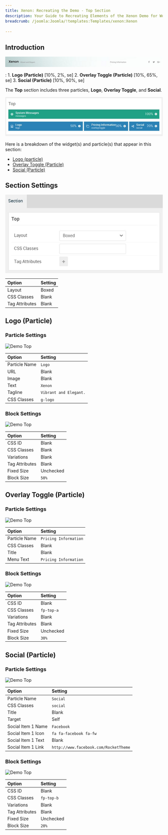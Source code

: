 ```yaml
---
title: Xenon: Recreating the Demo - Top Section
description: Your Guide to Recreating Elements of the Xenon Demo for WordPress
breadcrumb: /joomla:Joomla/!templates:Templates/xenon:Xenon

---
```


## Introduction

![](assets/demo_1.jpeg)

:   1. **Logo (Particle)** [10%, 2%, se]
    2. **Overlay Toggle (Particle)** [10%, 65%, se]
    3. **Social (Particle)** [10%, 90%, se]

The **Top** section includes three particles, **Logo**, **Overlay Toggle**, and **Social**.

![](assets/home_top.jpeg)

Here is a breakdown of the widget(s) and particle(s) that appear in this section:

* [Logo (particle)](#logo-(particle))
* [Overlay Toggle (Particle)](#overlay-toggle-(particle))
* [Social (Particle)](#social-(particle))

## Section Settings

![](assets/demo_top_settings.jpeg)

| Option           | Setting     |
| :--------------- | :---------- |
| Layout           | Boxed       |
| CSS Classes      | Blank       |
| Tag Attributes   | Blank       |

## Logo (Particle)

### Particle Settings

![Demo Top](demo_top_1.jpeg)

| Option        | Setting                |
| :-----        | :-----                 |
| Particle Name | `Logo`                 |
| URL           | Blank                  |
| Image         | Blank                  |
| Text          | `Xenon`                |
| Tagline       | `Vibrant and Elegant.` |
| CSS Classes   | `g-logo`               |

### Block Settings

![Demo Top](demo_top_2.jpeg)

| Option         | Setting   |
| :-----         | :-----    |
| CSS ID         | Blank     |
| CSS Classes    | Blank     |
| Variations     | Blank     |
| Tag Attributes | Blank     |
| Fixed Size     | Unchecked |
| Block Size     | `50%`     |

## Overlay Toggle (Particle)

### Particle Settings

![Demo Top](demo_top_3.jpeg)

| Option        | Setting               |
| :-----        | :-----                |
| Particle Name | `Pricing Information` |
| CSS Classes   | Blank                 |
| Title         | Blank                 |
| Menu Text     | `Pricing Information` |

### Block Settings

![Demo Top](demo_top_4.jpeg)

| Option         | Setting    |
| :-----         | :-----     |
| CSS ID         | Blank      |
| CSS Classes    | `fp-top-a` |
| Variations     | Blank      |
| Tag Attributes | Blank      |
| Fixed Size     | Unchecked  |
| Block Size     | `30%`      |

## Social (Particle)

### Particle Settings

![Demo Top](demo_top_5.jpeg)

| Option             | Setting                               |
| :-----             | :-----                                |
| Particle Name      | `Social`                              |
| CSS Classes        | `social`                              |
| Title              | Blank                                 |
| Target             | Self                                  |
| Social Item 1 Name | `Facebook`                            |
| Social Item 1 Icon | `fa fa-facebook fa-fw`                |
| Social Item 1 Text | Blank                                 |
| Social Item 1 Link | `http://www.facebook.com/RocketTheme` |

### Block Settings

![Demo Top](demo_top_6.jpeg)

| Option         | Setting    |
| :-----         | :-----     |
| CSS ID         | Blank      |
| CSS Classes    | `fp-top-b` |
| Variations     | Blank      |
| Tag Attributes | Blank      |
| Fixed Size     | Unchecked  |
| Block Size     | `20%`      |



